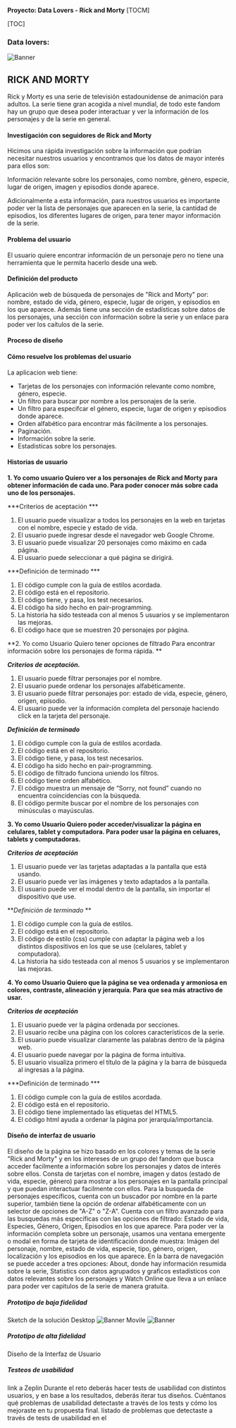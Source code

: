 **Proyecto: Data Lovers - Rick and Morty**
[TOCM]

[TOC]
### Data lovers:
![Banner](https://i.guim.co.uk/img/media/b563ac5db4b4a4e1197c586bbca3edebca9173cd/0_12_3307_1985/master/3307.jpg?width=1020&quality=85&auto=format&fit=max&s=9dbc7c10980d174e67725b5cacf3c3a2)
## RICK AND MORTY
Rick y Morty es una serie de televisión estadounidense de animación para adultos. La serie tiene gran acogida a nivel mundial, de todo este fandom hay un grupo que desea poder interactuar y ver la información de los personajes y de la serie en general.

#### Investigación con seguidores de Rick and Morty
Hicimos una rápida investigación sobre la información que podrían necesitar nuestros usuarios y encontramos que los datos de mayor interés para ellos son:

Información relevante sobre los personajes, como nombre, género, especie, lugar de origen, imagen y episodios donde aparece.

Adicionalmente a esta información, para nuestros usuarios es importante poder ver la lista de personajes que aparecen en la serie, la cantidad de episodios, los diferentes lugares de origen, para tener mayor información de la serie.

#### Problema del usuario
El usuario quiere encontrar información de un personaje pero no tiene una herramienta que le permita hacerlo desde una web.

#### Definición del producto
Aplicación web de búsqueda de personajes de "Rick and Morty" por: nombre, estado de vida, género, especie, lugar de origen,  y episodios en los que aparece. Además tiene una sección de estadísticas sobre datos de los personajes, una sección con información sobre la serie y un enlace para poder ver los caítulos de la serie.

#### Proceso de diseño


#### Cómo resuelve los problemas del usuario
La aplicacion web tiene:
- Tarjetas de los personajes con información relevante como nombre, género, especie.
- Un filtro para buscar por nombre a los personajes de la serie. 
- Un filtro para especifcar el género, especie, lugar de origen y episodios donde aparece.
- Orden alfabético para encontrar más fácilmente a los personajes.
- Paginación.
- Información sobre la serie.
- Estadisticas sobre los personajes.

#### Historias de usuario
**1. Yo como usuario
	Quiero ver a los personajes de Rick and Morty para obtener información de cada uno.
	Para poder conocer más sobre cada uno de los personajes.**

   ***Criterios de aceptación ***
1.	El usuario puede visualizar a todos los personajes en la web en tarjetas con el nombre, especie y estado de vida.
2.	El usuario puede ingresar desde el navegador web Google Chrome.
3.	El usuario puede visualizar 20 personajes como máximo en cada página.
4.	El usuario puede seleccionar a qué página se dirigirá.

***Definición de terminado ***
1.	El código cumple con la guía de estilos acordada.
2.	El código está en el repositorio.
3.	El código tiene, y pasa, los test necesarios.
4.	El código ha sido hecho en pair-programming.
5.	La historia ha sido testeada con al menos 5 usuarios y se implementaron las mejoras.
6.	El código hace que se muestren 20 personajes por página.

**2. Yo como Usuario
Quiero tener opciones de filtrado
Para encontrar información sobre los personajes de forma rápida. **

***Criterios de aceptación.***

1. El usuario puede filtrar personajes por el nombre.
2. El usuario puede ordenar los personajes alfabéticamente.
3. El usuario puede filtrar personajes por: estado de vida, especie, género, origen, episodio.
4. El usuario puede ver la información completa del personaje haciendo click en la tarjeta del personaje.

***Definición de terminado***
1. El código cumple con la guía de estilos acordada.
2. El código está en el repositorio.
3. El código tiene, y pasa, los test necesarios.
4. El código ha sido hecho en pair-programming.
5. El código de filtrado funciona uniendo los filtros.
6. El código tiene orden alfabético.
7. El código muestra un mensaje de “Sorry, not found” cuando no encuentra coincidencias con la búsqueda.
8. El código permite buscar por el nombre de los personajes con minúsculas o mayúsculas.

**3. Yo como Usuario
Quiero poder acceder/visualizar la página en celulares, tablet y computadora.
Para poder usar la página en celuares, tablets y computadoras.**

***Criterios de aceptación***
1. El usuario puede ver las tarjetas adaptadas a la pantalla que está usando.
2. El usuario puede ver las imágenes y texto adaptados a la pantalla.
3. El usuario puede ver el modal dentro de la pantalla, sin importar el dispositivo que use.

***Definición de terminado* **
1. El código cumple con la guía de estilos.
2. El código está en el repositorio.
3. El código de estilo (css) cumple con adaptar la página web a los distintos dispositivos en los que se use (celulares, tablet y computadora).
4. La historia ha sido testeada con al menos 5 usuarios y se implementaron las mejoras.

**4. Yo como Usuario
Quiero que la página se vea ordenada y armoniosa en colores, contraste, alineación y jerarquía.
Para que sea más atractivo de usar.**

***Criterios de aceptación***
1. El usuario puede ver la página ordenada por secciones.
2. El usuario recibe una página con los colores característicos de la serie.
3. El usuario puede visualizar claramente las palabras dentro de la página web.
4. El usuario puede navegar por la página de forma intuitiva.
5. El usuario visualiza primero el título de la página y la barra de búsqueda al ingresas a la página.

***Definición de terminado ***
1. El código cumple con la guía de estilos acordada.
2. El código está en el repositorio.
3. El código tiene implementado las etiquetas del HTML5.
4. El código html ayuda a ordenar la página por jerarquía/importancia.


#### Diseño de interfaz de usuario
El diseño de la página se hizo basado en los colores y temas de la serie "Rick and Morty" y en los intereses de un grupo del fandom que busca acceder facilmente a información sobre los personajes y datos de interés sobre ellos.
Consta de tarjetas con el nombre, imagen y datos (estado de vida, especie, género) para mostrar a los personajes en la pantalla principal y que puedan interactuar facilmente con ellos.
Para la busqueda de personajes específicos, cuenta con un buscador por nombre en la parte superior, también tiene la opción de ordenar alfabéticamente con un selector de opciones de "A-Z" o "Z-A".
Cuenta con un filtro avanzado para las busquedas más específicas con las opciones de filtrado: Estado de vida, Especies, Género, Origen, Episodios en los que aparece.
Para poder ver la información completa sobre un personaje, usamos una ventana emergente o modal en forma de tarjeta de identificación donde muestra: Imágen del personaje, nombre, estado de vida, especie, tipo, género, origen, localización y los episodios en los que aparece. 
En la barra de navegación se puede acceder a tres opciones: About, donde hay información resumida sobre la serie, Statistics con datos agrupados y graficos estadísticos con datos relevantes sobre los personajes y Watch Online que lleva a un enlace para poder ver capitulos de la serie de manera gratuita.

##### Prototipo de baja fidelidad
Sketch de la solución
Desktop
![Banner](https://i.imgur.com/jRH9IZW.jpg)
Movile
![Banner](https://i.imgur.com/O1tULo2.jpg)

##### Prototipo de alta fidelidad
Diseño de la Interfaz de Usuario
##### Testeos de usabilidad
link a Zeplin
Durante el reto deberás hacer tests de usabilidad con distintos usuarios, y en base a los resultados, deberás iterar tus diseños. Cuéntanos qué problemas de usabilidad detectaste a través de los tests y cómo los mejoraste en tu propuesta final.
listado de problemas que detectaste a través de tests de usabilidad en el 
